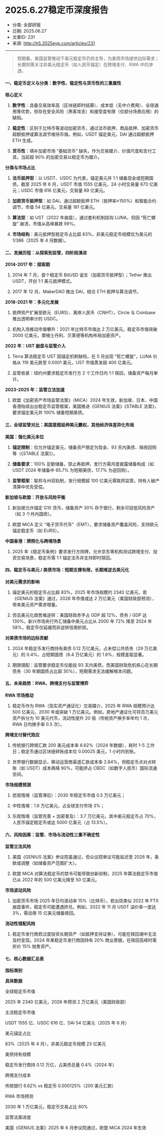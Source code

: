 # 2025.6.27稳定币深度报告

- 分类: 全部研报
- 日期: 2025.06.27
- 文章ID: 231
- 来源: http://h5.2025eyp.com/articles/231

---

> 短期看，美国监管推动下美元稳定币仍将主导，为美债市场提供边际需求；长期则需关注非美元稳定币（如人民币锚定）在跨境支付、RWA 中的渗透。

#### **一、稳定币定义与分类：数字性、稳定性与货币性的三重属性**

**核心定义**

1. **数字性**：具备交易效率高（区块链即时结算）、成本低（无中介费用）、全球通用等优势，但存在安全风险（黑客攻击）和接受度有限（仅部分场景应用）的缺陷。

2. **稳定性**：区别于比特币等波动加密货币，通过法币抵押、商品抵押、加密货币超额抵押或算法调节维持币值。例如，USDT 锚定美元，DAI 通过超额抵押 ETH 生成。

3. **货币性**：填补加密市场 “基础货币” 缺失，作为交易媒介、价值尺度和支付工具，当前超 90% 的加密交易以稳定币为媒介。

**分类与市场占比**

1. **法币抵押型**：以 USDT、USDC 为代表，锚定美元并 1:1 储备现金或短期国债。截至 2025 年 6 月，USDT 市值 1555 亿美元，24 小时交易量 673 亿美元；USDC 市值 616 亿美元，交易量 89 亿美元。

2. **加密货币抵押型**：如 DAI，通过超额抵押 ETH（抵押率≥150%）和智能合约调节，市值 54 亿美元，交易量 181 亿美元。

3. **算法型**：如 UST（2022 年崩盘），通过套利机制挂钩 LUNA，但因 “死亡螺旋” 崩溃，市值从高峰暴跌 99%。

4. **市场结构**：美元抵押型稳定币占比超 83%，非美元稳定币规模仅为美元的 1/386（2025 年 4 月数据）。

#### **二、发展历程：从探索到监管，四阶段演进**

**2014-2017 年：探索期**

1. 2014 年 7 月，首个稳定币 BitUSD 诞生（加密货币抵押型）；Tether 推出 USDT，开创 1:1 美元抵押模式。

2. 2017 年 12 月，MakerDAO 推出 DAI，结合 ETH 抵押与算法调节。

**2018-2021 年：多元化发展**

1. 抵押资产扩展至欧元（EURS）、离岸人民币（CNHT），Circle 与 Coinbase 推出透明审计的 USDC。

2. 机构入场推动市值攀升：2021 年比特币市值达 2 万亿美元，稳定币市值突破 2000 亿美元，摩根士丹利、贝莱德等机构布局加密资产。

**2022 年：UST 崩盘与监管介入**

1. Terra 算法稳定币 UST 因锚定机制缺陷，在 5 月出现 “死亡螺旋”，LUNA 价格从 119 美元跌至 0.0001 美元，UST 市值蒸发超 400 亿美元。

2. 监管收紧：纽约州要求稳定币发行方 2 个工作日内 1:1 赎回，储备资产每月审计。

**2023-2025 年：监管立法加速**

1. 欧盟《加密资产市场监管法案》（MiCA）2024 年生效，新加坡、日本、中国香港陆续出台稳定币监管框架，美国推进《GENIUS 法案》《STABLE 法案》，要求锚定美元并 100% 储备短期美债。

#### **三、全球监管对比：美国意图延伸美元霸权，其他经济体差异化布局**

**美国：强化美元本位**

1. **锚定限制**：仅允许锚定美元，储备资产限定为现金、93 天内美债、隔夜回购等（《STABLE 法案》）。

2. **储备要求**：100% 足额储备，禁止再抵押，发行方需月度披露储备构成（如 USDT 2024 年储备中 65.7% 为短期美债，17.7% 为逆回购）。

3. **监管框架**：联邦与州双轨制，发行规模超 100 亿美元需联邦监管，持有人破产清算中优先受偿。

**新加坡与欧盟：开放与风险平衡**

1. 新加坡允许锚定 G10 货币，储备资产 30% 存于银行，剩余可投低风险资产（如 3 个月内国债）。

2. 欧盟 MiCA 定义 “电子货币代币”（EMT），要求储备资产覆盖风险，支持欧元锚定稳定币（如 EURS）。

**中国香港：牌照化与跨境场景**

1. 2025 年《稳定币条例》要求发行方持牌，允许京东等机构测试跨境支付、投资交易场景，稳定币需 1:1 锚定法币并支持即时赎回。

#### **四、稳定币与美元 / 美债市场：短期支撑有限，长期难逆去美元化**

**对美元需求的影响**

1. 锚定美元的稳定币占比超 83%，2025 年市场规模约 2340 亿美元，若《GENIUS 法案》通过，2028 年市值或达 2 万亿美元（美国财政部预测），带来美元资产需求增量。

2. 但去美元化趋势难逆转：美国财政赤字占 GDP 超 12%，债务 / GDP 达 130%，新兴市场央行外汇储备中美元占比从 2000 年 72% 降至 2024 年 58%，稳定币仅延缓而非逆转信用折损。

**对美债市场的边际贡献**

1. 2024 年稳定币发行商持有美债 0.12 万亿美元，占未偿公共债务（29 万亿美元）的 0.4%，占短期国债（6.4 万亿美元）的 1.9%，规模差距显著。

2. 期限错配：监管要求稳定币仅能投 93 天内美债，而美国财政危机核心在长期债务（30 年期国债占比超 30%），短期需求无法缓解根本问题。

#### **五、未来趋势：RWA、跨境支付与监管博弈**

**RWA 市场推动**

1. 稳定币作为 RWA（现实资产通证化）交易媒介，2025 年 RWA 规模预计达 500 亿美元，2030 年或突破 1 万亿美元。例如，房地产通证化可将百万美元资产拆分为 10 美元代币，流动性提升 20 倍（传统资产换手率年均 1 次，RWA 日均换手率 0.5 次）。

**跨境支付替代效应**

1. 传统银行跨境汇款 200 美元成本率 6.62%（2024 年数据），耗时 1-5 工作日；稳定币通过区块链转账成本仅 0.00025 美元，1 小时内到账。

2. 世界银行数据显示，移动运营商渠道汇款成本率 2.84%，但稳定币点对点转账（如 USDT）成本再降 90%，可能挤占 CBDC（如数字人民币）国际流通空间。

**市场规模预测**

1. 悲观情境（监管滞后）：2030 年稳定币市值 0.5 万亿美元；

2. 中性情境：1.6 万亿美元，占全球支付市场 3%；

3. 乐观情境（监管完善 + 加密普及）：3.7 万亿美元，其中美元稳定币占 70%，人民币锚定稳定币或达 5000 亿美元（占 13.5%）。

#### **六、风险因素：监管、市场与流动性三重不确定性**

**监管立法风险**

1. 美国《GENIUS 法案》参议院虽通过，但众议院审议可能延迟至 2026 年，条款或调整（如储备资产范围扩大）。

2. 欧盟 MiCA 对算法稳定币的禁令可能导致创新抑制，2025 年算法稳定币市值已从 2022 年的 500 亿美元降至 50 亿美元。

**市场波动风险**

1. 加密货币市场 2025 年日均波动率 15%（比特币），若出现类似 2022 年 FTX 崩盘事件，稳定币可能遭遇挤兑。例如，2022 年 11 月 USDT 溢价率一度达 3%，需动用 15 亿美元储备赎回。

**流动性错配风险**

1. 稳定币发行商若过度投资长期资产（如抵押支持证券），可能在赎回潮中无法及时变现。2024 年某稳定币发行商因持有 20% 商业票据，在赎回高峰时需折价 15% 抛售资产。

#### **七、核心数据汇总表**

**指标类别**

**具体数据**

全球稳定币市值

2025 年 2340 亿美元，2028 年预测 2 万亿美元（美国财政部）

主流稳定币市值

USDT 1555 亿、USDC 616 亿、DAI 54 亿美元（2025 年 6 月）

美元锚定占比

83%（2025 年 4 月），非美元稳定币规模 23 亿美元

美债持有规模

稳定币发行商持 0.12 万亿，占美债总量 0.4%（2024 年）

跨境支付成本

传统银行 6.62% vs 稳定币 0.000125%（200 美元汇款）

RWA 市场预测

2030 年 1 万亿美元，稳定币交易占比 80%

监管法案进度

美国《GENIUS 法案》2025 年 6 月参议院通过，欧盟 MiCA 2024 年生效
